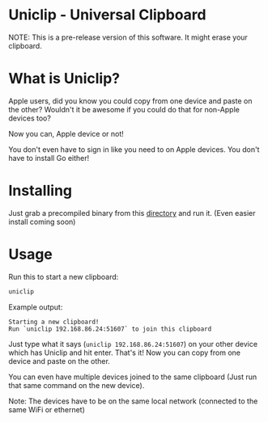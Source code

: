 # Uniclip - Universal Clipboard

NOTE: This is a pre-release version of this software. It might erase your clipboard.

# What is Uniclip?
Apple users, did you know you could copy from one device and paste on the other? Wouldn't it be awesome if you could do that for non-Apple devices too?

Now you can, Apple device or not!

You don't even have to sign in like you need to on Apple devices.
You don't have to install Go either!


# Installing

Just grab a precompiled binary from this [directory](platform-executables) and run it. (Even easier install coming soon)


# Usage
Run this to start a new clipboard:
 ```sh
uniclip
```
Example output:
```
Starting a new clipboard!
Run `uniclip 192.168.86.24:51607` to join this clipboard

```

Just type what it says (`uniclip 192.168.86.24:51607`) on your other device which has Uniclip and hit enter. That's it! Now you can copy from one device and paste on the other.

You can even have multiple devices joined to the same clipboard (Just run that same command on the new device).

Note: The devices have to be on the same local network (connected to the same WiFi or ethernet)
